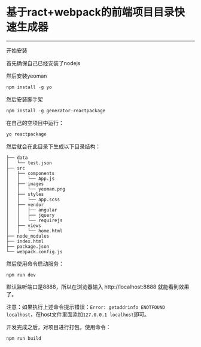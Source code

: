 # 基于ract+webpack的前端项目目录快速生成器

------------

开始安装

首先确保自己已经安装了nodejs

然后安装yeoman

```js
npm install -g yo
```


然后安装脚手架

```js
npm install -g generator-reactpackage
```


在自己的空项目中运行：

```js
yo reactpackage
```

然后就会在此目录下生成以下目录结构：

    ├── data
    │   └── test.json
    ├── src
    │   ├── components
    │   │   └── App.js
    │   ├── images
    │   │   └── yeoman.png
    │   ├── styles
    │   │   └── app.scss
    │   ├── vendor
    │   │   ├── angular
    │   │   ├── jquery
    │   │   └── requirejs
    │   ├── views
    │   │   └── home.html
    ├── node_modules
    ├── index.html
    ├── package.json
    └── webpack.config.js


然后使用命令启动服务：

```js
npm run dev
```
默认监听端口是8888，所以在浏览器输入 http://localhost:8888 就能看到效果了。

注意：如果执行上述命令提示错误：`Error: getaddrinfo ENOTFOUND localhost`，在host文件里面添加`127.0.0.1 localhost`即可。


开发完成之后，对项目进行打包，使用命令：

```js
npm run build
```
